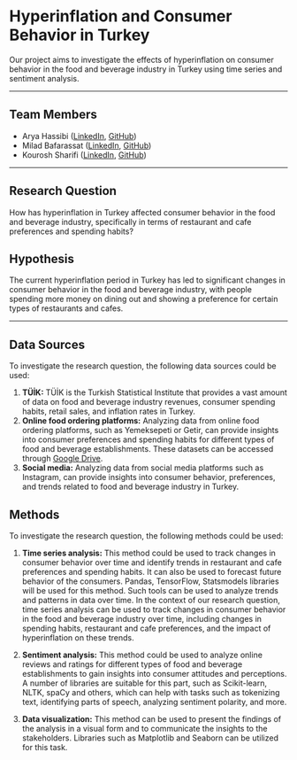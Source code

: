 # Hyperinflation and Consumer Behavior in Turkey
Our project aims to investigate the effects of hyperinflation on consumer behavior in the food and beverage industry in Turkey using time series and sentiment analysis.

---

## Team Members
- Arya Hassibi ([LinkedIn](https://www.linkedin.com/in/aryahassibi/), [GitHub](https://github.com/aryahassibi))
- Milad Bafarassat ([LinkedIn](https://www.linkedin.com/in/miladbafarassat/), [GitHub](https://github.com/Miladbaf))
- Kourosh Sharifi ([LinkedIn](https://www.linkedin.com/in/kouroshsharifi/), [GitHub](https://github.com/KouroshKSH/))

---

## Research Question
How has hyperinflation in Turkey affected consumer behavior in the food and beverage industry, specifically in terms of restaurant and cafe preferences and spending habits?

## Hypothesis
The current hyperinflation period in Turkey has led to significant changes in consumer behavior in the food and beverage industry, with people spending more money on dining out and showing a preference for certain types of restaurants and cafes.

---

## Data Sources
To investigate the research question, the following data sources could be used:
1. **TÜİK:** TÜİK is the Turkish Statistical Institute that provides a vast amount of data on food and beverage industry revenues, consumer spending habits, retail sales, and inflation rates in Turkey.
2. **Online food ordering platforms:** Analyzing data from online food ordering platforms, such as Yemeksepeti or Getir, can provide insights into consumer preferences and spending habits for different types of food and beverage establishments. These datasets can be accessed through [Google Drive](https://drive.google.com/drive/folders/1l4J1IXDtvGCOBzbD7jX-Y-Kud4FOj86S?usp=sharing).
3. **Social media:** Analyzing data from social media platforms such as Instagram, can provide insights into consumer behavior, preferences, and trends related to food and beverage industry in Turkey.

## Methods
To investigate the research question, the following methods could be used:
1. **Time series analysis:** This method could be used to track changes in consumer behavior over time and identify trends in restaurant and cafe preferences and spending habits. It can also be used to forecast future behavior of the consumers. Pandas, TensorFlow, Statsmodels libraries will be used for this method. Such tools can be used to analyze trends and patterns in data over time. In the context of our research question, time series analysis can be used to track changes in consumer behavior in the food and beverage industry over time, including changes in spending habits, restaurant and cafe preferences, and the impact of hyperinflation on these trends.

2. **Sentiment analysis:** This method could be used to analyze online reviews and ratings for different types of food and beverage establishments to gain insights into consumer attitudes and perceptions. A number of libraries are suitable for this part, such as Scikit-learn, NLTK, spaCy and others, which can help with tasks such as tokenizing text, identifying parts of speech, analyzing sentiment polarity, and more.

3. **Data visualization:** This method can be used to present the findings of the analysis in a visual form and to communicate the insights to the stakeholders. Libraries such as Matplotlib and Seaborn can be utilized for this task.
